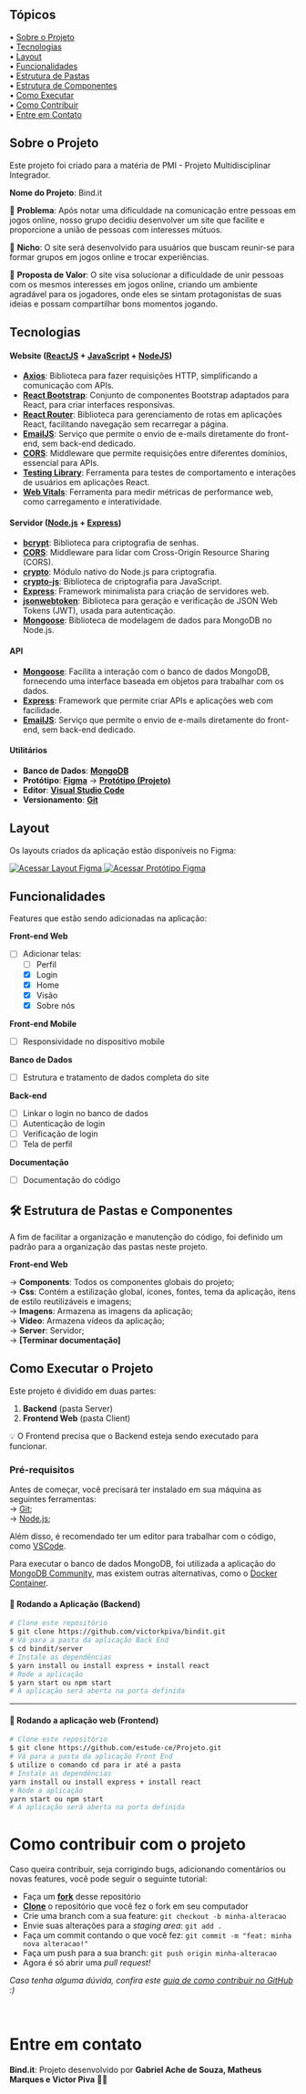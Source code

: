 ## Tópicos

<div>
 • <a href="#-sobre-o-projeto">Sobre o Projeto</a> </br>
 • <a href="#-tecnologias">Tecnologias</a> </br>
 • <a href="#-layout">Layout</a> </br>
 • <a href="#-funcionalidades">Funcionalidades</a> </br>
 • <a href="#-estrutura-de-pastas">Estrutura de Pastas</a> </br>
 • <a href="#-estrutura-de-componentes">Estrutura de Componentes</a> </br>
 • <a href="#-como-executar-o-projeto">Como Executar</a> </br>
 • <a href="#-como-contribuir">Como Contribuir</a> </br>
 • <a href="#-entre-em-contato">Entre em Contato</a> </br>
</div>

## Sobre o Projeto

Este projeto foi criado para a matéria de PMI - Projeto Multidisciplinar Integrador. 

**Nome do Projeto**: Bind.it

🙁 **Problema**: Após notar uma dificuldade na comunicação entre pessoas em jogos online, nosso grupo decidiu desenvolver um site que facilite e proporcione a união de pessoas com interesses mútuos.

🙂 **Nicho**: O site será desenvolvido para usuários que buscam reunir-se para formar grupos em jogos online e trocar experiências.

🎁 **Proposta de Valor**: O site visa solucionar a dificuldade de unir pessoas com os mesmos interesses em jogos online, criando um ambiente agradável para os jogadores, onde eles se sintam protagonistas de suas ideias e possam compartilhar bons momentos jogando.

## Tecnologias

#### **Website** ([ReactJS](https://reactjs.org/) + [JavaScript](https://developer.mozilla.org/pt-BR/docs/Web/JavaScript) + [NodeJS](https://nodejs.org/en))

- **[Axios](https://github.com/axios/axios)**: Biblioteca para fazer requisições HTTP, simplificando a comunicação com APIs.
- **[React Bootstrap](https://react-bootstrap.github.io/)**: Conjunto de componentes Bootstrap adaptados para React, para criar interfaces responsivas.
- **[React Router](https://reactrouter.com/)**: Biblioteca para gerenciamento de rotas em aplicações React, facilitando navegação sem recarregar a página.
- **[EmailJS](https://www.emailjs.com/)**: Serviço que permite o envio de e-mails diretamente do front-end, sem back-end dedicado.
- **[CORS](https://github.com/expressjs/cors)**: Middleware que permite requisições entre diferentes domínios, essencial para APIs.
- **[Testing Library](https://testing-library.com/)**: Ferramenta para testes de comportamento e interações de usuários em aplicações React.
- **[Web Vitals](https://github.com/GoogleChrome/web-vitals)**: Ferramenta para medir métricas de performance web, como carregamento e interatividade.

#### **Servidor** ([Node.js](https://nodejs.org/en/) + [Express](https://expressjs.com/))

- **[bcrypt](https://www.npmjs.com/package/bcrypt)**: Biblioteca para criptografia de senhas.
- **[CORS](https://github.com/expressjs/cors)**: Middleware para lidar com Cross-Origin Resource Sharing (CORS).
- **[crypto](https://nodejs.org/api/crypto.html)**: Módulo nativo do Node.js para criptografia.
- **[crypto-js](https://www.npmjs.com/package/crypto-js)**: Biblioteca de criptografia para JavaScript.
- **[Express](https://expressjs.com/)**: Framework minimalista para criação de servidores web.
- **[jsonwebtoken](https://www.npmjs.com/package/jsonwebtoken)**: Biblioteca para geração e verificação de JSON Web Tokens (JWT), usada para autenticação.
- **[Mongoose](https://mongoosejs.com/)**: Biblioteca de modelagem de dados para MongoDB no Node.js.

#### **API** 

- **[Mongoose](https://mongoosejs.com/)**: Facilita a interação com o banco de dados MongoDB, fornecendo uma interface baseada em objetos para trabalhar com os dados.
- **[Express](https://expressjs.com/pt-br/)**: Framework que permite criar APIs e aplicações web com facilidade.
- **[EmailJS](https://www.emailjs.com/)**: Serviço que permite o envio de e-mails diretamente do front-end, sem back-end dedicado.

#### **Utilitários**

- **Banco de Dados**: **[MongoDB](https://www.mongodb.com/)**
- **Protótipo**: **[Figma](https://www.figma.com/)** → **[Protótipo (Projeto)](https://www.figma.com/proto/xvHERxFmPstB6KobbESWqx/prot%C3%B3tipo-bind.it?node-id=21-372&node-type=canvas&t=0wHp8uD7bftUkLJH-1&scaling=scale-down&content-scaling=fixed&page-id=0%3A1&starting-point-node-id=21%3A372)**
- **Editor**: **[Visual Studio Code](https://code.visualstudio.com/)** 
- **Versionamento**: **[Git](https://git-scm.com)**

## Layout

Os layouts criados da aplicação estão disponíveis no Figma:

<a href="https://www.figma.com/proto/wGJW1fZExMD6gH7T7Y6rWk/Bind.it?node-id=16-3&node-type=canvas&t=DjrchBjuM27pQWFp-1&scaling=min-zoom&content-scaling=fixed&page-id=16%3A2&starting-point-node-id=16%3A3">
  <img alt="Acessar Layout Figma" src="https://img.shields.io/badge/Acessar%20Layout%20-Figma-%2304D361">
</a>

<a href="https://www.figma.com/proto/xvHERxFmPstB6KobbESWqx/prot%C3%B3tipo-bind.it?node-id=21-372&node-type=canvas&t=0wHp8uD7bftUkLJH-1&scaling=scale-down&content-scaling=fixed&page-id=0%3A1&starting-point-node-id=21%3A372">
  <img alt="Acessar Protótipo Figma" src="https://img.shields.io/badge/Acessar%20Layout%20-Figma-%2304D361">
</a>

## Funcionalidades

Features que estão sendo adicionadas na aplicação:

**Front-end Web**

- [ ] Adicionar telas:
  - [ ] Perfil
  - [x] Login
  - [x] Home
  - [x] Visão
  - [x] Sobre nós

**Front-end Mobile**

- [ ] Responsividade no dispositivo mobile

**Banco de Dados**

- [ ] Estrutura e tratamento de dados completa do site

**Back-end**

- [ ] Linkar o login no banco de dados
- [ ] Autenticação de login
- [ ] Verificação de login
- [ ] Tela de perfil

**Documentação**

- [ ] Documentação do código

## 🛠 Estrutura de Pastas e Componentes

A fim de facilitar a organização e manutenção do código, foi definido um padrão para a organização das pastas neste projeto.

**Front-end Web**

→ **Components**: Todos os componentes globais do projeto; <br />
→ **Css**: Contém a estilização global, ícones, fontes, tema da aplicação, itens de estilo reutilizáveis e imagens; <br />
→ **Imagens**: Armazena as imagens da aplicação; <br />
→ **Video**: Armazena vídeos da aplicação; <br />
→ **Server**: Servidor; <br />
→ **[Terminar documentação]**

## Como Executar o Projeto

Este projeto é dividido em duas partes:

1. **Backend** (pasta Server)
2. **Frontend Web** (pasta Client)

💡 O Frontend precisa que o Backend esteja sendo executado para funcionar.

### Pré-requisitos

Antes de começar, você precisará ter instalado em sua máquina as seguintes ferramentas: <br />
→ [Git](https://git-scm.com);<br />
→ [Node.js](https://nodejs.org/en/);<br />

Além disso, é recomendado ter um editor para trabalhar com o código, como [VSCode](https://code.visualstudio.com/).

Para executar o banco de dados MongoDB, foi utilizada a aplicação do [MongoDB Community](https://www.mongodb.com/try/download/community), mas existem outras alternativas, como o [Docker Container](https://www.docker.com/resources/what-container/).

#### 🎲 Rodando a Aplicação (Backend)

```bash
# Clone este repositório
$ git clone https://github.com/victorkpiva/bindit.git
# Vá para a pasta da aplicação Back End
$ cd bindit/server
# Instale as dependências
$ yarn install ou install express + install react
# Rode a aplicação
$ yarn start ou npm start
# A aplicação será aberta na porta definida
```

---

#### 🧭 Rodando a aplicação web (Frontend)

```bash
# Clone este repositório
$ git clone https://github.com/estude-ce/Projeto.git
# Vá para a pasta da aplicação Front End
$ utilize o comando cd para ir até a pasta 
# Instale as dependências
yarn install ou install express + install react
# Rode a aplicação
yarn start ou npm start
# A aplicação será aberta na porta definida
```

# Como contribuir com o projeto

Caso queira contribuir, seja corrigindo bugs, adicionando comentários ou novas features, você pode seguir o seguinte tutorial:

- Faça um **[fork](https://help.github.com/pt/github/getting-started-with-github/fork-a-repo)** desse repositório
- **[Clone](https://help.github.com/pt/github/creating-cloning-and-archiving-repositories/cloning-a-repository)** o repositório que você fez o fork em seu computador
- Crie uma branch com a sua feature: `git checkout -b minha-alteracao`
- Envie suas alterações para a _staging area_: `git add .`
- Faça um commit contando o que você fez: `git commit -m "feat: minha nova alteracao!"`
- Faça um push para a sua branch: `git push origin minha-alteracao`
- Agora é só abrir uma _pull request!_

_Caso tenha alguma dúvida, confira este [guia de como contribuir no GitHub](https://github.com/firstcontributions/first-contributions/blob/master/translations/README.pt_br.md) :)_

<br />

# Entre em contato

**Bind.it**: 
Projeto desenvolvido por **Gabriel Ache de Souza, Matheus Marques e Victor Piva** 👋🏻
